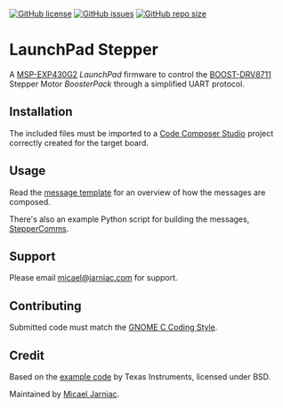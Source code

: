 [![GitHub license](https://img.shields.io/github/license/MicaelJarniac/LaunchPad-Stepper?style=flat-square)](https://github.com/MicaelJarniac/LaunchPad-Stepper/blob/master/LICENSE)
[![GitHub issues](https://img.shields.io/github/issues/MicaelJarniac/LaunchPad-Stepper?style=flat-square)](https://github.com/MicaelJarniac/LaunchPad-Stepper/issues)
[![GitHub repo size](https://img.shields.io/github/repo-size/MicaelJarniac/LaunchPad-Stepper?style=flat-square)]()

# LaunchPad Stepper
A [MSP-EXP430G2][launchpad] _LaunchPad_ firmware to control the [BOOST-DRV8711][stepperdriver] Stepper Motor _BoosterPack_ through a simplified UART protocol.

## Installation
The included files must be imported to a [Code Composer Studio][ccs] project correctly created for the target board.

## Usage
Read the [message template][template] for an overview of how the messages are composed.

There's also an example Python script for building the messages, [StepperComms][steppercomms].

## Support
Please email [micael@jarniac.com][mailmicael] for support.

## Contributing
Submitted code must match the [GNOME C Coding Style][gnomestyle].

## Credit
Based on the [example code][ticode] by Texas Instruments, licensed under BSD.

Maintained by [Micael Jarniac][githubmicael].

<!-- Description -->
[launchpad]: http://www.ti.com/tool/MSP-EXP430G2 "MSP-EXP430G2 LaunchPad"
[stepperdriver]: http://www.ti.com/tool/BOOST-DRV8711 "BOOST-DRV8711 BoosterPack"

<!-- Installation -->
[ccs]: http://www.ti.com/tool/CCSTUDIO "Code Composer Studio"

<!-- Usage -->
[template]: MSG_TEMPLATE.md "MSG_TEMPLATE.md file"
[steppercomms]: https://github.com/MicaelJarniac/StepperComms "MicaelJarniac/StepperComms"

<!-- Support -->
[mailmicael]: mailto:micael@jarniac.com "micael@jarniac.com"

<!-- Contributing -->
[gnomestyle]: https://developer.gnome.org/programming-guidelines/stable/c-coding-style.html.en "GNOME C Coding Style"

<!-- Credit -->
[ticode]: http://www.ti.com/lit/zip/slvc575 "Example Code"
[githubmicael]: https://github.com/MicaelJarniac
